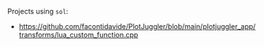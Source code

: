 Projects using `sol`:

- https://github.com/facontidavide/PlotJuggler/blob/main/plotjuggler_app/transforms/lua_custom_function.cpp